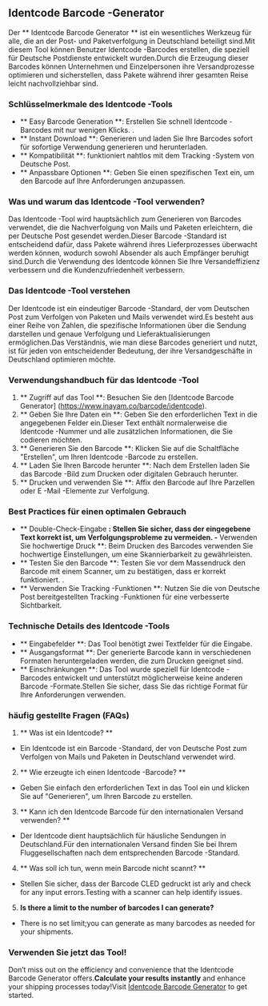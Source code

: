 ## Identcode Barcode -Generator

Der ** Identcode Barcode Generator ** ist ein wesentliches Werkzeug für alle, die an der Post- und Paketverfolgung in Deutschland beteiligt sind.Mit diesem Tool können Benutzer Identcode -Barcodes erstellen, die speziell für Deutsche Postdienste entwickelt wurden.Durch die Erzeugung dieser Barcodes können Unternehmen und Einzelpersonen ihre Versandprozesse optimieren und sicherstellen, dass Pakete während ihrer gesamten Reise leicht nachvollziehbar sind.

### Schlüsselmerkmale des Identcode -Tools

- ** Easy Barcode Generation **: Erstellen Sie schnell Identcode -Barcodes mit nur wenigen Klicks.
.
- ** Instant Download **: Generieren und laden Sie Ihre Barcodes sofort für sofortige Verwendung generieren und herunterladen.
- ** Kompatibilität **: funktioniert nahtlos mit dem Tracking -System von Deutsche Post.
- ** Anpassbare Optionen **: Geben Sie einen spezifischen Text ein, um den Barcode auf Ihre Anforderungen anzupassen.

### Was und warum das Identcode -Tool verwenden?

Das Identcode -Tool wird hauptsächlich zum Generieren von Barcodes verwendet, die die Nachverfolgung von Mails und Paketen erleichtern, die per Deutsche Post gesendet werden.Dieser Barcode -Standard ist entscheidend dafür, dass Pakete während ihres Lieferprozesses überwacht werden können, wodurch sowohl Absender als auch Empfänger beruhigt sind.Durch die Verwendung des Identcode können Sie Ihre Versandeffizienz verbessern und die Kundenzufriedenheit verbessern.

### Das Identcode -Tool verstehen

Der Identcode ist ein eindeutiger Barcode -Standard, der vom Deutschen Post zum Verfolgen von Paketen und Mails verwendet wird.Es besteht aus einer Reihe von Zahlen, die spezifische Informationen über die Sendung darstellen und genaue Verfolgung und Lieferaktualisierungen ermöglichen.Das Verständnis, wie man diese Barcodes generiert und nutzt, ist für jeden von entscheidender Bedeutung, der ihre Versandgeschäfte in Deutschland optimieren möchte.

### Verwendungshandbuch für das Identcode -Tool

1. ** Zugriff auf das Tool **: Besuchen Sie den [Identcode Barcode Generator] (https://www.inayam.co/barcode/identcode).
2. ** Geben Sie Ihre Daten ein **: Geben Sie den erforderlichen Text in die angegebenen Felder ein.Dieser Text enthält normalerweise die Identcode -Nummer und alle zusätzlichen Informationen, die Sie codieren möchten.
3. ** Generieren Sie den Barcode **: Klicken Sie auf die Schaltfläche "Erstellen", um Ihren Identcode -Barcode zu erstellen.
4. ** Laden Sie Ihren Barcode herunter **: Nach dem Erstellen laden Sie das Barcode -Bild zum Drucken oder digitalen Gebrauch herunter.
5. ** Drucken und verwenden Sie **: Affix den Barcode auf Ihre Parzellen oder E -Mail -Elemente zur Verfolgung.

### Best Practices für einen optimalen Gebrauch

- ** Double-Check-Eingabe **: Stellen Sie sicher, dass der eingegebene Text korrekt ist, um Verfolgungsprobleme zu vermeiden.
-** Verwenden Sie hochwertige Druck **: Beim Drucken des Barcodes verwenden Sie hochwertige Einstellungen, um eine Skannierbarkeit zu gewährleisten.
- ** Testen Sie den Barcode **: Testen Sie vor dem Massendruck den Barcode mit einem Scanner, um zu bestätigen, dass er korrekt funktioniert.
.
- ** Verwenden Sie Tracking -Funktionen **: Nutzen Sie die von Deutsche Post bereitgestellten Tracking -Funktionen für eine verbesserte Sichtbarkeit.

### Technische Details des Identcode -Tools

- ** Eingabefelder **: Das Tool benötigt zwei Textfelder für die Eingabe.
- ** Ausgangsformat **: Der generierte Barcode kann in verschiedenen Formaten heruntergeladen werden, die zum Drucken geeignet sind.
- ** Einschränkungen **: Das Tool wurde speziell für Identcode -Barcodes entwickelt und unterstützt möglicherweise keine anderen Barcode -Formate.Stellen Sie sicher, dass Sie das richtige Format für Ihre Anforderungen verwenden.

### häufig gestellte Fragen (FAQs)

1. ** Was ist ein Identcode? **
- Ein Identcode ist ein Barcode -Standard, der von Deutsche Post zum Verfolgen von Mails und Paketen in Deutschland verwendet wird.

2. ** Wie erzeugte ich einen Identcode -Barcode? **
- Geben Sie einfach den erforderlichen Text in das Tool ein und klicken Sie auf "Generieren", um Ihren Barcode zu erstellen.

3. ** Kann ich den Identcode Barcode für den internationalen Versand verwenden? **
- Der Identcode dient hauptsächlich für häusliche Sendungen in Deutschland.Für den internationalen Versand finden Sie bei Ihrem Fluggesellschaften nach dem entsprechenden Barcode -Standard.

4. ** Was soll ich tun, wenn mein Barcode nicht scannt? **
- Stellen Sie sicher, dass der Barcode CLED gedruckt ist arly and check for any input errors.Testing with a scanner can help identify issues.

5. **Is there a limit to the number of barcodes I can generate?**
- There is no set limit;you can generate as many barcodes as needed for your shipments.

### Verwenden Sie jetzt das Tool!

Don’t miss out on the efficiency and convenience that the Identcode Barcode Generator offers.**Calculate your results instantly** and enhance your shipping processes today!Visit [Identcode Barcode Generator](https://www.inayam.co/barcode/identcode) to get started.